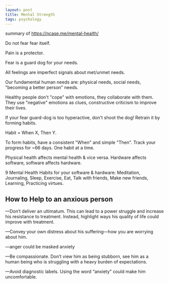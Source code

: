 ```yaml
---
layout: post
title: Mental Strength 
tags: psychology
---
```

 
summary of https://ncase.me/mental-health/

Do not fear fear itself.

Pain is a protector.

Fear is a guard dog for your needs.

All feelings are imperfect signals about met/unmet needs.

Our fundamental human needs are: physical needs, social needs, "becoming a better person" needs.

Healthy people don't "cope" with emotions, they collaborate with them. They use "negative" emotions as clues, constructive criticism to improve their lives.

If your fear guard-dog is too hyperactive, don't shoot the dog! Retrain it by forming habits.

Habit = When X, Then Y.

To form habits, have a consistent "When" and simple "Then". Track your progress for ~66 days. One habit at a time.

Physical health affects mental health & vice versa. Hardware affects software, software affects hardware.

9 Mental Health Habits for your software & hardware: Meditation, Journaling, Sleep, Exercise, Eat, Talk with friends, Make new friends, Learning, Practicing virtues.

## How to Help to an anxious person 
—Don’t deliver an ultimatum. This can lead to a power struggle and increase his resistance to treatment. Instead, highlight ways his quality of life could improve with treatment.

—Convey your own distress about his suffering—how you are worrying about him.

—anger could be masked anxiety

—Be compassionate. Don’t view him as being stubborn, see him as a human being who is struggling with a heavy burden of expectations.

—Avoid diagnostic labels. Using the word “anxiety” could make him uncomfortable.